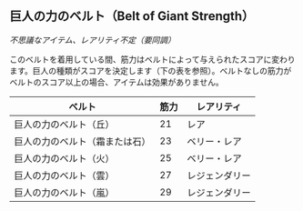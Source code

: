 ## 巨人の力のベルト（Belt of Giant Strength）
*不思議なアイテム、レアリティ不定（要同調）*

このベルトを着用している間、筋力はベルトによって与えられたスコアに変わります。巨人の種類がスコアを決定します（下の表を参照）。ベルトなしの筋力がベルトのスコア以上の場合、アイテムは効果がありません。

| ベルト | 筋力 | レアリティ |
|--------|------|----------|
| 巨人の力のベルト（丘） | 21 | レア |
| 巨人の力のベルト（霜または石） | 23 | ベリー・レア |
| 巨人の力のベルト（火） | 25 | ベリー・レア |
| 巨人の力のベルト（雲） | 27 | レジェンダリー |
| 巨人の力のベルト（嵐） | 29 | レジェンダリー |